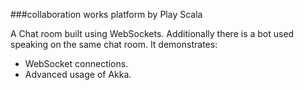 ###collaboration works platform by Play Scala

A Chat room built using WebSockets. Additionally there is a bot used speaking on the same chat room. It demonstrates:

- WebSocket connections.
- Advanced usage of Akka.
